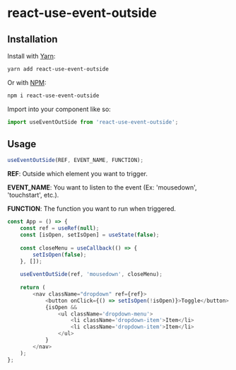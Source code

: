 # react-use-event-outside

## Installation

Install with [Yarn](https://yarnpkg.com/):

```sh
yarn add react-use-event-outside
```

Or with [NPM](https://www.npmjs.com/):

```sh
npm i react-use-event-outside
```

Import into your component like so:

```javascript
import useEventOutSide from 'react-use-event-outside';
```

## Usage

```javascript
useEventOutSide(REF, EVENT_NAME, FUNCTION);
```
**REF**: Outside which element you want to trigger.

**EVENT_NAME**: You want to listen to the event (Ex: 'mousedown', 'touchstart', etc.).

**FUNCTION**: The function you want to run when triggered.

```javascript
const App = () => {
    const ref = useRef(null);
    const [isOpen, setIsOpen] = useState(false);
    
    const closeMenu = useCallback(() => {
        setIsOpen(false);
    }, []);
    
    useEventOutSide(ref, 'mousedown', closeMenu);
    
    return (
        <nav className="dropdown" ref={ref}>
            <button onClick={() => setIsOpen(!isOpen)}>Toggle</button>
            {isOpen &&
                <ul className='dropdown-menu'>
                    <li className='dropdown-item'>Item</li>
                    <li className='dropdown-item'>Item</li>
                </ul>    
            }
        </nav>
    );
};
```